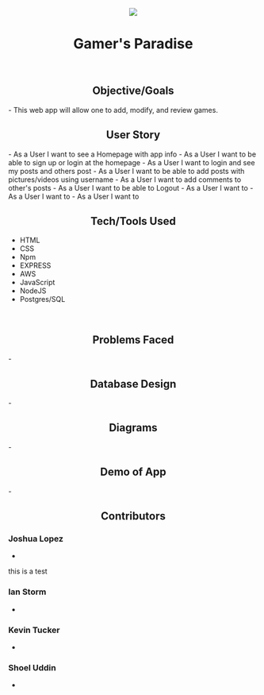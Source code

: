 <p align="center"><tb><img  src="https://visitor-badge.glitch.me/badge?page_id=shoel-uddin.Gamers_Paradise"/></tb></p>

<h1 align="center"> Gamer's Paradise </h1>
<br>

<h2 align="center"> Objective/Goals </h2>
- This web app will allow one to add, modify, and review games.

<br>
<h2 align="center"> User Story </h2> 
- As a User I want to see a Homepage with app info
- As a User I want to be able to sign up or login at the homepage
- As a User I want to login and see my posts and others post
- As a User I want to be able to add posts with pictures/videos using username 
- As a User I want to add comments to other's posts
- As a User I want to be able to Logout
- As a User I want to 
- As a User I want to 
- As a User I want to 

<br>
<h2 align="center"> Tech/Tools Used </h2>

- HTML
- CSS
- Npm
- EXPRESS
- AWS
- JavaScript
- NodeJS
- Postgres/SQL

<br>
<h2 align="center"> Problems Faced </h2> 
-

<br>
<h2 align="center"> Database Design </h2>
-

<br>
<h2 align="center"> Diagrams  </h2>
-

<br>
<h2 align="center"> Demo of App </h2>
-

<br>
<h2 align="center"> Contributors </h2>

### Joshua Lopez
- 
this is a test
### Ian Storm
- 

### Kevin Tucker
-

### Shoel Uddin
- 
